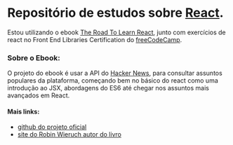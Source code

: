 # Repositório de estudos sobre [React](https://pt-br.reactjs.org/).

Estou utilizando o ebook [The Road To Learn React](https://leanpub.com/the-road-to-learn-react-portuguese), junto com exercícios de react no Front End Libraries Certification do [freeCodeCamp](https://www.freecodecamp.org/learn).

### Sobre o Ebook:
O projeto do ebook é usar a API do [Hacker News](https://news.ycombinator.com/), para consultar assuntos populares da plataforma, começando bem no básico do react como uma introdução ao JSX, abordagens do ES6 até chegar nos assuntos mais avançados em React.

#### Mais links:
* [github do projeto oficial](https://github.com/the-road-to-learn-react/hackernews-client)
* [site do Robin Wieruch autor do livro](https://www.robinwieruch.de/)
